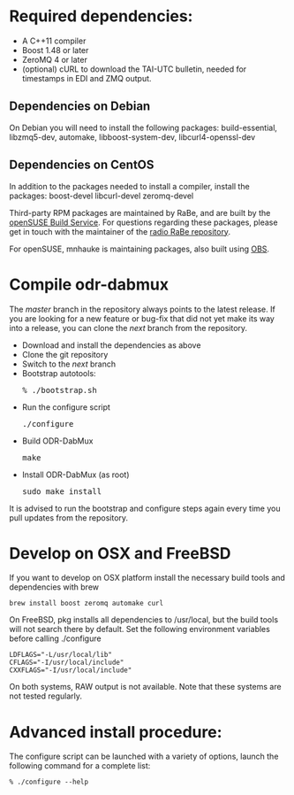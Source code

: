 Required dependencies:
======================

* A C++11 compiler
* Boost 1.48 or later
* ZeroMQ 4 or later
* (optional) cURL to download the TAI-UTC bulletin, needed for timestamps in EDI and ZMQ output.

Dependencies on Debian
----------------------

On Debian you will need to install the following packages:
build-essential, libzmq5-dev, automake, libboost-system-dev, libcurl4-openssl-dev

Dependencies on CentOS
----------------------

In addition to the packages needed to install a compiler, install the packages:
boost-devel libcurl-devel zeromq-devel

Third-party RPM packages are maintained by RaBe, and are built by the
[openSUSE Build Service](https://build.opensuse.org/project/show/home:radiorabe:dab).
For questions regarding these packages, please get in touch with the maintainer of
the [radio RaBe repository](https://github.com/radiorabe/).

For openSUSE, mnhauke is maintaining packages, also built using
[OBS](https://build.opensuse.org/project/show/home:mnhauke:ODR-mmbTools).

Compile odr-dabmux
==================

The *master* branch in the repository always points to the
latest release. If you are looking for a new feature or bug-fix
that did not yet make its way into a release, you can clone the
*next* branch from the repository.

* Download and install the dependencies as above
* Clone the git repository
* Switch to the *next* branch
* Bootstrap autotools: <pre>% ./bootstrap.sh</pre>
* Run the configure script <pre>./configure</pre>
* Build ODR-DabMux <pre>make</pre>
* Install ODR-DabMux (as root) <pre>sudo make install</pre>

It is advised to run the bootstrap and configure steps again every
time you pull updates from the repository.

Develop on OSX and FreeBSD
==========================

If you want to develop on OSX platform install the necessary build tools
and dependencies with brew

    brew install boost zeromq automake curl

On FreeBSD, pkg installs all dependencies to /usr/local, but the build
tools will not search there by default. Set the following environment variables
before calling ./configure

    LDFLAGS="-L/usr/local/lib"
    CFLAGS="-I/usr/local/include"
    CXXFLAGS="-I/usr/local/include"

On both systems, RAW output is not available. Note that these systems
are not tested regularly.

Advanced install procedure:
===========================

The configure script can be launched with a variety of options, launch the
following command for a complete list:

    % ./configure --help

